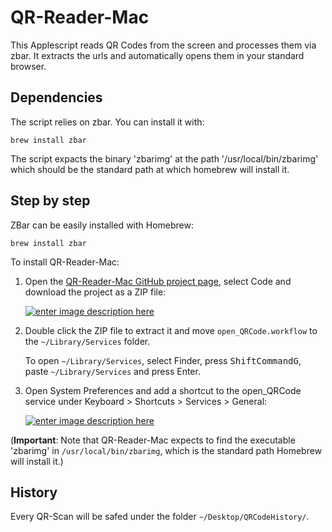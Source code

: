 # QR-Reader-Mac
This Applescript reads QR Codes from the screen and processes them via zbar. It extracts the urls and automatically opens them in your standard browser.

## Dependencies
The script relies on zbar. You can install it with:

```brew install zbar```

The script expacts the binary 'zbarimg' at the path '/usr/local/bin/zbarimg' which should be the standard path at which homebrew will install it.

## Step by step

ZBar can be easily installed with Homebrew:

    brew install zbar

To install QR-Reader-Mac:
 1. Open the [QR-Reader-Mac GitHub project page][2], select Code and download the project as a ZIP file:

    [![enter image description here][3]][3]

 2. Double click the ZIP file to extract it and move `open_QRCode.workflow` to the `~/Library/Services` folder.

    To open `~/Library/Services`, select Finder, press <kbd>Shift</kbd><kbd>Command</kbd><kbd>G</kbd>, paste `~/Library/Services` and press Enter.

 4. Open System Preferences and add a shortcut to the open_QRCode service under Keyboard > Shortcuts > Services > General:

    [![enter image description here][4]][4]

(**Important**: Note that QR-Reader-Mac expects to find the executable 'zbarimg' in `/usr/local/bin/zbarimg`, which is the standard path Homebrew will install it.)

  [1]: https://github.com/mchehab/zbar
  [2]: https://github.com/FrederikRogalski/QR-Reader-Mac
  [3]: https://i.stack.imgur.com/xRylI.png
  [4]: https://i.stack.imgur.com/4Dm0y.png
  
  ## History
  
  Every QR-Scan will be safed under the folder `~/Desktop/QRCodeHistory/`.

